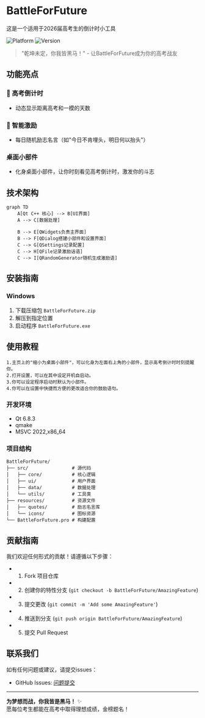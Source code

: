 # BattleForFuture
这是一个适用于2026届高考生的倒计时小工具

![Platform](https://img.shields.io/badge/Platform-Windows-lightgrey)
![Version](https://img.shields.io/badge/Version-1.0.0-brightgreen)


> "乾坤未定，你我皆黑马！" - 让BattleForFuture成为你的高考战友

## 功能亮点

### 🚀 高考倒计时
- 动态显示距离高考和一模的天数

### 💪 智能激励
- 每日随机励志名言（如"今日不肯埋头，明日何以抬头"）

### 桌面小部件
- 化身桌面小部件，让你时刻看见高考倒计时，激发你的斗志

## 技术架构

```mermaid
graph TD
    A[Qt C++ 核心] --> B[UI界面]
    A --> C[数据处理]
    
    B --> E[QWidgets负责主界面]
    B --> F[QDialog搭建小部件和设置界面]
    C --> G[QSettings记录配置]
    C --> H[QFile记录激励话语]
    C --> I[QRandomGenerator随机生成激励语]
```

## 安装指南

### Windows
1. 下载压缩包 `BattleForFuture.zip`
2. 解压到指定位置
2. 启动程序 `BattleForFuture.exe`

## 使用教程
```
1.主页上的"缩小为桌面小部件"，可以化身为左面右上角的小部件，显示高考倒计时时刻提醒你。
2.打开设置，可以在其中设定开机自启动。
3.你可以设定程序启动时默认为小部件。
4.你可以在设置中快捷而方便的更改适合你的鼓励语句。
```

### 开发环境

- Qt 6.8.3
- qmake
- MSVC 2022,x86_64



### 项目结构
```
BattleForFuture/
├── src/                # 源代码
│   ├── core/           # 核心逻辑
│   ├── ui/             # 用户界面
│   ├── data/           # 数据处理
│   └── utils/          # 工具类
├── resources/          # 资源文件
│   ├── quotes/         # 励志名言库
│   └── icons/          # 图标资源
└── BattleForFuture.pro # 构建配置
```

## 贡献指南

我们欢迎任何形式的贡献！请遵循以下步骤：

- 1. Fork 项目仓库  
- 2. 创建你的特性分支 (`git checkout -b BattleForFuture/AmazingFeature`)
- 3. 提交更改 (`git commit -m 'Add some AmazingFeature'`)
- 4. 推送到分支 (`git push origin BattleForFuture/AmazingFeature`)
- 5. 提交 Pull Request

## 联系我们

如有任何问题或建议，请提交issues：
- GitHub Issues: [问题提交](https://github.com/BuBaiMengJ4/BattleForFuture/issues)

---

**为梦想而战，你我皆是黑马！** ✨  
愿每位考生都能在高考中取得理想成绩，金榜题名！
